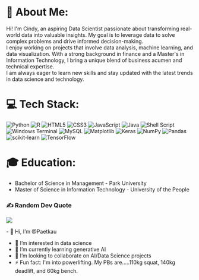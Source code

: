 # 💫 About Me:
Hi! I'm Cindy, an aspiring Data Scientist passionate about transforming real-world data into valuable insights.  My goal is to leverage data to solve complex problems and drive informed decision-making.<br>I enjoy working on projects that involve data analysis, machine learning, and data visualization.  With a strong background in finance and a Master's in Information Technology, I bring a unique blend of business acumen and technical expertise.<br>I am always eager to learn new skills and stay updated with the latest trends in data science and technology.  


# 💻 Tech Stack:
![Python](https://img.shields.io/badge/python-3670A0?style=for-the-badge&logo=python&logoColor=ffdd54) ![R](https://img.shields.io/badge/r-%23276DC3.svg?style=for-the-badge&logo=r&logoColor=white) ![HTML5](https://img.shields.io/badge/html5-%23E34F26.svg?style=for-the-badge&logo=html5&logoColor=white) ![CSS3](https://img.shields.io/badge/css3-%231572B6.svg?style=for-the-badge&logo=css3&logoColor=white) ![JavaScript](https://img.shields.io/badge/javascript-%23323330.svg?style=for-the-badge&logo=javascript&logoColor=%23F7DF1E) ![Java](https://img.shields.io/badge/java-%23ED8B00.svg?style=for-the-badge&logo=openjdk&logoColor=white) ![Shell Script](https://img.shields.io/badge/shell_script-%23121011.svg?style=for-the-badge&logo=gnu-bash&logoColor=white) ![Windows Terminal](https://img.shields.io/badge/Windows%20Terminal-%234D4D4D.svg?style=for-the-badge&logo=windows-terminal&logoColor=white) ![MySQL](https://img.shields.io/badge/mysql-4479A1.svg?style=for-the-badge&logo=mysql&logoColor=white) ![Matplotlib](https://img.shields.io/badge/Matplotlib-%23ffffff.svg?style=for-the-badge&logo=Matplotlib&logoColor=black) ![Keras](https://img.shields.io/badge/Keras-%23D00000.svg?style=for-the-badge&logo=Keras&logoColor=white) ![NumPy](https://img.shields.io/badge/numpy-%23013243.svg?style=for-the-badge&logo=numpy&logoColor=white) ![Pandas](https://img.shields.io/badge/pandas-%23150458.svg?style=for-the-badge&logo=pandas&logoColor=white) ![scikit-learn](https://img.shields.io/badge/scikit--learn-%23F7931E.svg?style=for-the-badge&logo=scikit-learn&logoColor=white) ![TensorFlow](https://img.shields.io/badge/TensorFlow-%23FF6F00.svg?style=for-the-badge&logo=TensorFlow&logoColor=white)

# 🎓 Education:
- Bachelor of Science in Management - Park University
- Master of Science in Information Technology - University of the People 


### ✍️ Random Dev Quote
![](https://quotes-github-readme.vercel.app/api?type=horizontal&theme=radical)

<!-- Proudly created with GPRM ( https://gprm.itsvg.in ) -->- 👋 Hi, I’m @Paetkau
- 👀 I’m interested in data science
- 🌱 I’m currently learning generative AI
- 💞️ I’m looking to collaborate on AI/Data Science projects
- ⚡ Fun fact: I'm into powerlifting.  My PBs are.....110kg squat, 140kg deadlift, and 60kg bench.

<!---
Paetkau/Paetkau is a ✨ special ✨ repository because its `README.md` (this file) appears on your GitHub profile.
You can click the Preview link to take a look at your changes.
--->
